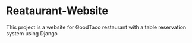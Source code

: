 # Reataurant-Website
This project is a website for GoodTaco restaurant with a table reservation system using Django 
